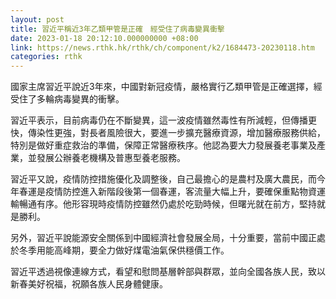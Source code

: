 ```yaml
---
layout: post
title: 習近平稱近3年乙類甲管是正確　經受住了病毒變異衝擊
date: 2023-01-18 20:12:10.000000000 +08:00
link: https://news.rthk.hk/rthk/ch/component/k2/1684473-20230118.htm
categories: rthk
---
```


國家主席習近平說近3年來，中國對新冠疫情，嚴格實行乙類甲管是正確選擇，經受住了多輪病毒變異的衝擊。

習近平表示，目前病毒仍在不斷變異，這一波疫情雖然毒性有所減輕，但傳播更快，傳染性更強，對長者風險很大，要進一步擴充醫療資源，增加醫療服務供給，特別是做好重症救治的準備，保障正常醫療秩序。他認為要大力發展養老事業及產業，並發展公辦養老機構及普惠型養老服務。

習近平又說，疫情防控措施優化及調整後，自己最擔心的是農村及廣大農民，而今年春運是疫情防控進入新階段後第一個春運，客流量大幅上升，要確保重點物資運輸暢通有序。他形容現時疫情防控雖然仍處於吃勁時候，但曙光就在前方，堅持就是勝利。

另外，習近平說能源安全關係到中國經濟社會發展全局，十分重要，當前中國正處於冬季用能高峰期，要全力做好煤電油氣保供穩價工作。

習近平透過視像連線方式，看望和慰問基層幹部與群眾，並向全國各族人民，致以新春美好祝福，祝願各族人民身體健康。
